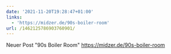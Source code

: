 ```yaml
---
date: '2021-11-20T19:28:47+01:00'
links:
  - 'https://midzer.de/90s-boiler-room'
url: /1462125786903760901/
---
```

Neuer Post "90s Boiler Room" https://midzer.de/90s-boiler-room
